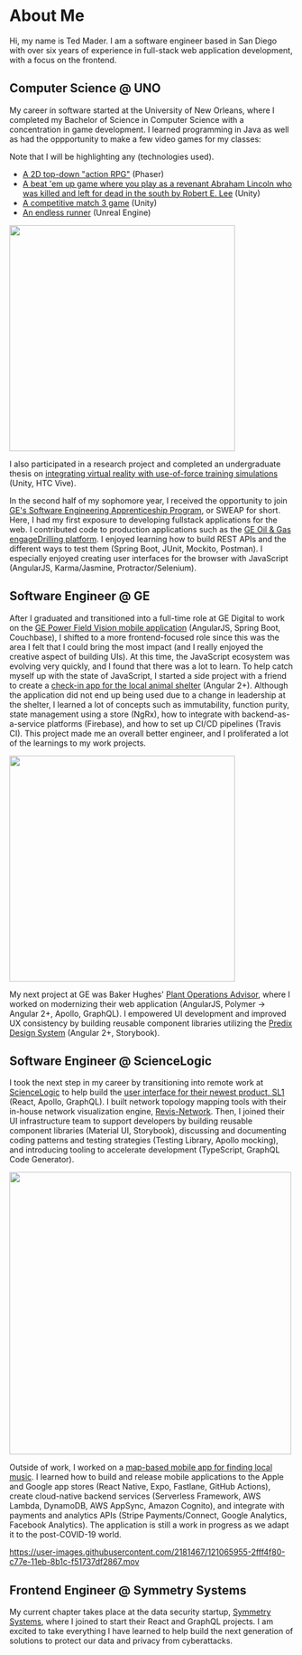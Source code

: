 # About Me

Hi, my name is Ted Mader. I am a software engineer based in San Diego with over six years of experience in full-stack web application development, with a focus on the frontend.

## Computer Science @ UNO
My career in software started at the University of New Orleans, where I completed my Bachelor of Science in Computer Science with a concentration in game development. I learned programming in Java as well as had the oppportunity to make a few video games for my classes:

Note that I will be highlighting any (technologies used).

- [A 2D top-down "action RPG"](https://github.com/tlmader/theodoric) (Phaser)
- [A beat 'em up game where you play as a revenant Abraham Lincoln who was killed and left for dead in the south by Robert E. Lee](https://github.com/uno-game-dev/honest-abe) (Unity)
- [A competitive match 3 game](https://github.com/tlmader/glyphic-heroes) (Unity)
- [An endless runner](https://github.com/tlmader/endless-runner) (Unreal Engine)

<img src="https://camo.githubusercontent.com/c7d4ecb714e134060bd276639e3f5cf6e70a61b8643076d427fa37e54be948ad/687474703a2f2f692e696d6775722e636f6d2f434c676a4b46322e706e67" width="400" />

I also participated in a research project and completed an undergraduate thesis on [integrating virtual reality with use-of-force training simulations](https://scholarworks.uno.edu/honors_theses/87/) (Unity, HTC Vive).

In the second half of my sophomore year, I received the opportunity to join [GE's Software Engineering Apprenticeship Program](https://www.uno.edu/academics/cos/computer-science/internships#:~:text=GE%20Software%20Engineering%20Apprenticeship%20Program,technical%20mentors%20in%20the%20industry.), or SWEAP for short. Here, I had my first exposure to developing fullstack applications for the web. I contributed code to production applications such as the [GE Oil & Gas engageDrilling platform](https://www.engagedrilling.com/splashpage). I enjoyed learning how to build REST APIs and the different ways to test them (Spring Boot, JUnit, Mockito, Postman). I especially enjoyed creating user interfaces for the browser with JavaScript (AngularJS, Karma/Jasmine, Protractor/Selenium).

## Software Engineer @ GE
After I graduated and transitioned into a full-time role at GE Digital to work on the [GE Power Field Vision mobile application](https://enterprisersproject.com/article/2017/7/how-ge-digital-drives-revenue-strategy-snapshot) (AngularJS, Spring Boot, Couchbase), I shifted to a more frontend-focused role since this was the area I felt that I could bring the most impact (and I really enjoyed the creative aspect of building UIs). At this time, the JavaScript ecosystem was evolving very quickly, and I found that there was a lot to learn. To help catch myself up with the state of JavaScript, I started a side project with a friend to create a [check-in app for the local animal shelter](https://github.com/cerberus-org/cerberus-app) (Angular 2+). Although the application did not end up being used due to a change in leadership at the shelter, I learned a lot of concepts such as immutability, function purity, state management using a store (NgRx), how to integrate with backend-as-a-service platforms (Firebase), and how to set up CI/CD pipelines (Travis CI). This project made me an overall better engineer, and I proliferated a lot of the learnings to my work projects.

<img src="https://user-images.githubusercontent.com/2181467/121065296-756f4d00-c77d-11eb-80b5-ae9858b10125.png" width="400" />

My next project at GE was Baker Hughes' [Plant Operations Advisor](https://www.bp.com/en/global/corporate/news-and-insights/press-releases/bp-deploys-plant-operations-advisor-on-gulf-of-mexico-platforms.html), where I worked on modernizing their web application (AngularJS, Polymer → Angular 2+, Apollo, GraphQL). I empowered UI development and improved UX consistency by building reusable component libraries utilizing the [Predix Design System](https://www.predix-ui.com/) (Angular 2+, Storybook).

## Software Engineer @ ScienceLogic
I took the next step in my career by transitioning into remote work at [ScienceLogic](https://sciencelogic.com/) to help build the [user interface for their newest product, SL1](https://sciencelogic.com/blog/a-new-defining-moment-for-sciencelogic) (React, Apollo, GraphQL). I built network topology mapping tools with their in-house network visualization engine, [Revis-Network](https://github.com/ScienceLogic/revis-network). Then, I joined their UI infrastructure team to support developers by building reusable component libraries (Material UI, Storybook), discussing and documenting coding patterns and testing strategies (Testing Library, Apollo mocking), and introducing tooling to accelerate development (TypeScript, GraphQL Code Generator).

<img src="https://sciencelogic.com/wp-content/uploads/2021/04/homepage-feature-4-copy.png" width="500" />

Outside of work, I worked on a [map-based mobile app for finding local music](https://www.indienav.com/). I learned how to build and release mobile applications to the Apple and Google app stores (React Native, Expo, Fastlane, GitHub Actions), create cloud-native backend services (Serverless Framework, AWS Lambda, DynamoDB, AWS AppSync, Amazon Cognito), and integrate with payments and analytics APIs (Stripe Payments/Connect, Google Analytics, Facebook Analytics). The application is still a work in progress as we adapt it to the post-COVID-19 world.

https://user-images.githubusercontent.com/2181467/121065955-2fff4f80-c77e-11eb-8b1c-f51737df2867.mov

## Frontend Engineer @ Symmetry Systems
My current chapter takes place at the data security startup, [Symmetry Systems](https://www.symmetry-systems.com/), where I joined to start their React and GraphQL projects. I am excited to take everything I have learned to help build the next generation of solutions to protect our data and privacy from cyberattacks.
